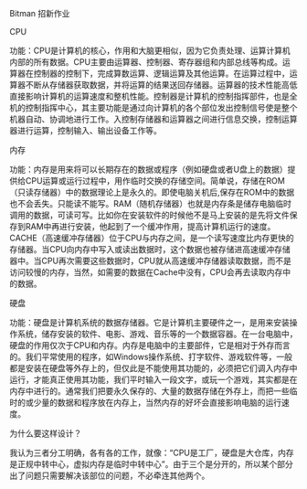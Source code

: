 Bitman 招新作业

CPU

功能：CPU是计算机的核心，作用和大脑更相似，因为它负责处理、运算计算机内部的所有数据。CPU主要由运算器、控制器、寄存器组和内部总线等构成。运算器在控制器的控制下，完成算数运算、逻辑运算及其他运算。在运算过程中，运算器不断从存储器获取数据，并将运算的结果送回存储器。运算器的技术性能高低直接影响计算机的运算速度和整机性能。控制器是计算机的控制指挥部件，也是全机的控制指挥中心，其主要功能是通过向计算机的各个部位发出控制信号使是整个机器自动、协调地进行工作。入控制存储器和运算器之间进行信息交换，控制运算器进行运算，控制输入、输出设备工作等。

内存

功能：内存是用来将可以长期存在的数据或程序（例如硬盘或者U盘上的数据）提供给CPU运算或运行过程中，用作临时交换的存储空间。简单说，存储在ROM（只读存储器）中的数据理论上是永久的。即使电脑关机后,保存在ROM中的数据也不会丢失。只能读不能写。RAM（随机存储器）也就是内存条是储存电脑临时调用的数据，可读可写。比如你在安装软件的时候他不是马上安装的是先将文件保存到RAM中再进行安装，他起到了一个缓冲作用，提高计算机运行的速度。CACHE（高速缓冲存储器）位于CPU与内存之间，是一个读写速度比内存更快的存储器。当CPU向内存中写入或读出数据时，这个数据也被存储进高速缓冲存储器中。当CPU再次需要这些数据时，CPU就从高速缓冲存储器读取数据，而不是访问较慢的内存，当然，如需要的数据在Cache中没有，CPU会再去读取内存中的数据。

硬盘

功能：硬盘是计算机系统的数据存储器。它是计算机主要硬件之一，是用来安装操作系统，储存安装的软件、电影、游戏、音乐等的一个数据容器。在一台电脑中，硬盘的作用仅次于CPU和内存。内存是电脑中的主要部件，它是相对于外存而言的。我们平常使用的程序，如Windows操作系统、打字软件、游戏软件等，一般都是安装在硬盘等外存上的，但仅此是不能使用其功能的，必须把它们调入内存中运行，才能真正使用其功能，我们平时输入一段文字，或玩一个游戏，其实都是在内存中进行的。通常我们把要永久保存的、大量的数据存储在外存上，而把一些临时的或少量的数据和程序放在内存上，当然内存的好坏会直接影响电脑的运行速度。

为什么要这样设计？

我认为三者分工明确，各有各的工作，就像：“CPU是工厂，硬盘是大仓库，内存是正规中转中心，虚拟内存是临时中转中心”。由于三个是分开的，所以某个部分出了问题只需要解决该部位的问题，不必牵连其他两个。

